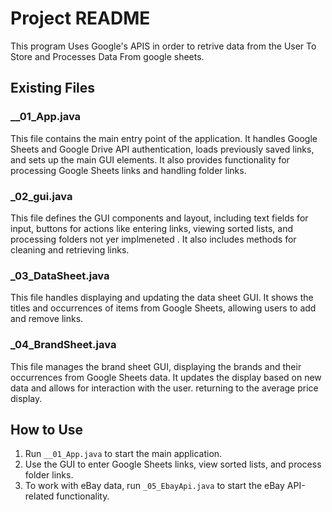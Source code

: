 

# Project README

This program Uses Google's APIS in order to retrive data from the User To Store and Processes Data From google sheets.  

## Existing Files

### __01_App.java
This file contains the main entry point of the application. It handles Google Sheets and Google Drive API authentication, loads previously saved links, and sets up the main GUI elements. It also provides functionality for processing Google Sheets links and handling folder links.

### _02_gui.java
This file defines the GUI components and layout, including text fields for input, buttons for actions like entering links, viewing sorted lists, and processing folders not yer implmeneted . It also includes methods for cleaning and retrieving links.

### _03_DataSheet.java
This file handles displaying and updating the data sheet GUI. It shows the titles and occurrences of items from Google Sheets, allowing users to add and remove links.

### _04_BrandSheet.java
This file manages the brand sheet GUI, displaying the brands and their occurrences from Google Sheets data. It updates the display based on new data and allows for interaction with the user.
 returning to the average price display.


## How to Use

1. Run `__01_App.java` to start the main application.
2. Use the GUI to enter Google Sheets links, view sorted lists, and process folder links.
3. To work with eBay data, run `_05_EbayApi.java` to start the eBay API-related functionality.

